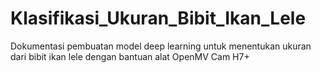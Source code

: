 # Klasifikasi_Ukuran_Bibit_Ikan_Lele
Dokumentasi pembuatan model deep learning untuk menentukan ukuran dari bibit ikan lele dengan bantuan alat OpenMV Cam H7+
